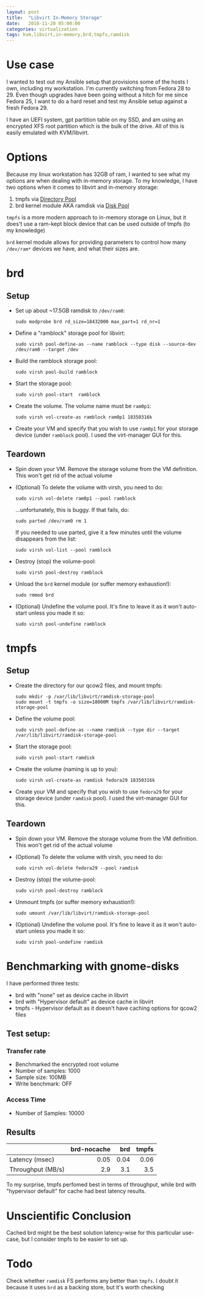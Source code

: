 ```yaml
---
layout: post
title:  "Libvirt In-Memory Storage"
date:   2018-11-20 05:00:00
categories: virtualization
tags: kvm,libvirt,in-memory,brd,tmpfs,ramdisk
---
```


# Use case

I wanted to test out my Ansible setup that provisions some of the hosts I own, including my workstation. I'm currently switching from Fedora 28 to 29. Even though upgrades have been going without a hitch for me since Fedora 25, I want to do a hard reset and test my Ansible setup against a fresh Fedora 29.

I have an UEFI system, gpt partition table on my SSD, and am using an encrypted XFS root partition which is the bulk of the drive. All of this is easily emulated with KVM/libvirt.

# Options

Because my linux workstation has 32GB of ram, I wanted to see what my options are when dealing with in-memory storage. To my knowledge, I have two options when it comes to libvirt and in-memory storage:

1. tmpfs via [Directory Pool][libvirt Directory Pool]
2. brd kernel module AKA ramdisk via [Disk Pool][libvirt Disk Pool]

`tmpfs` is a more modern approach to in-memory storage on Linux, but it does't use a ram-kept block device that can be used outside of tmpfs (to my knowledge)

`brd` kernel module allows for providing parameters to control how many `/dev/ram*` devices we have, and what their sizes are.

# brd

## Setup

* Set up about ~17.5GB ramdisk to `/dev/ram0`:

    ```
    sudo modprobe brd rd_size=18432000 max_part=1 rd_nr=1
    ```

* Define a "ramblock" storage pool for libvirt:

    ```
    sudo virsh pool-define-as --name ramblock --type disk --source-dev /dev/ram0 --target /dev
    ```

* Build the ramblock storage pool:

    ```
    sudo virsh pool-build ramblock
    ```

* Start the storage pool:

  ```
  sudo virsh pool-start  ramblock
  ```

* Create the volume. The volume name must be `ram0p1`:

    ```
    sudo virsh vol-create-as ramblock ram0p1 18350316k
    ```

* Create your VM and specify that you wish to use `ram0p1` for your storage device (under `ramblock` pool). I used the virt-manager GUI for this.

## Teardown
* Spin down your VM. Remove the storage volume from the VM definition. This won't get rid of the actual volume
* (Optional) To delete the volume with virsh, you need to do:

  ```
  sudo virsh vol-delete ram0p1 --pool ramblock
  ```

  ...unfortunately, this is buggy. If that fails, do:

  ```
  sudo parted /dev/ram0 rm 1
  ```

  If you needed to use parted, give it a few minutes until the volume disappears from the list:

  ```
  sudo virsh vol-list --pool ramblock
  ```

* Destroy (stop) the volume-pool:

  ```
  sudo virsh pool-destroy ramblock
  ```

* Unload the `brd` kernel module (or suffer memory exhaustion!):

  ```
  sudo rmmod brd
  ```

* (Optional) Undefine the volume pool. It's fine to leave it as it won't auto-start unless you made it so:

  ```
  sudo virsh pool-undefine ramblock
  ```

# tmpfs

## Setup
* Create the directory for our qcow2 files, and mount tmpfs:
  ```
  sudo mkdir -p /var/lib/libvirt/ramdisk-storage-pool
  sudo mount -t tmpfs -o size=18000M tmpfs /var/lib/libvirt/ramdisk-storage-pool
  ```

* Define the volume pool:

  ```
  sudo virsh pool-define-as --name ramdisk --type dir --target /var/lib/libvirt/ramdisk-storage-pool
  ```

* Start the storage pool:

  ```
  sudo virsh pool-start ramdisk
  ```

* Create the volume (naming is up to you):

  ```
  sudo virsh vol-create-as ramdisk fedora29 18350316k
  ```

* Create your VM and specify that you wish to use `fedora29` for your storage device (under `ramdisk` pool). I used the virt-manager GUI for this.


## Teardown
* Spin down your VM. Remove the storage volume from the VM definition. This won't get rid of the actual volume
* (Optional) To delete the volume with virsh, you need to do:

  ```
  sudo virsh vol-delete fedora29 --pool ramdisk
  ```

* Destroy (stop) the volume-pool:

  ```
  sudo virsh pool-destroy ramblock
  ```

* Unmount tmpfs  (or suffer memory exhaustion!):

  ```
  sudo umount /var/lib/libvirt/ramdisk-storage-pool
  ```

* (Optional) Undefine the volume pool. It's fine to leave it as it won't auto-start unless you made it so:

  ```
  sudo virsh pool-undefine ramdisk
  ```

# Benchmarking with gnome-disks

I have performed three tests:
* brd with "none" set as device cache in libvirt
* brd with "Hypervisor default" as device cache in libvirt
* tmpfs - Hypervisor default as it doesn't have caching options for qcow2 files

## Test setup:

### Transfer rate
* Benchmarked the encrypted root volume
* Number of samples: 1000
* Sample size: 100MB
* Write benchmark: OFF

### Access Time
* Number of Samples: 10000

## Results

|                   | brd-nocache | brd  | tmpfs |
| ----------------- |------------:| ----:| -----:|
| Latency (msec)    | 0.05        | 0.04 | 0.06  |
| Throughput (MB/s) | 2.9         | 3.1  | 3.5   |


To my surprise, tmpfs perfomed best in terms of throughput, while brd with "hypervisor default" for cache had best latency results.

# Unscientific Conclusion

Cached brd might be the best solution latency-wise for this particular use-case, but I consider tmpfs to be easier to set up.


# Todo
Check whether `ramdisk` FS performs any better than `tmpfs`. I doubt it because it uses `brd` as a backing store, but it's worth checking

[libvirt Directory Pool]: https://libvirt.org/storage.html#StorageBackendDir
[libvirt Disk Pool]: https://libvirt.org/storage.html#StorageBackendDisk
